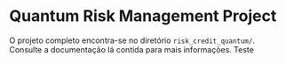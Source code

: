 # Quantum Risk Management Project

O projeto completo encontra-se no diretório `risk_credit_quantum/`.
Consulte a documentação lá contida para mais informações.
Teste
